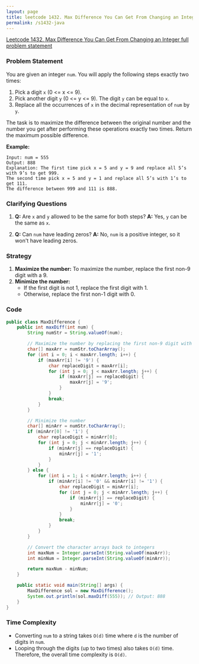 ```yaml
---
layout: page
title: leetcode 1432. Max Difference You Can Get From Changing an Integer
permalink: /s1432-java
---
```

[Leetcode 1432. Max Difference You Can Get From Changing an Integer full problem statement](https://algoadvance.github.io/algoadvance/l1432)
### Problem Statement

You are given an integer `num`. You will apply the following steps exactly two times:

1. Pick a digit `x` (0 <= x <= 9).
2. Pick another digit `y` (0 <= y <= 9). The digit `y` can be equal to `x`.
3. Replace all the occurrences of `x` in the decimal representation of `num` by `y`.

The task is to maximize the difference between the original number and the number you get after performing these operations exactly two times. Return the maximum possible difference.

**Example:**
```
Input: num = 555
Output: 888
Explanation: The first time pick x = 5 and y = 9 and replace all 5’s with 9’s to get 999.
The second time pick x = 5 and y = 1 and replace all 5’s with 1’s to get 111.
The difference between 999 and 111 is 888.
```

### Clarifying Questions

1. **Q:** Are `x` and `y` allowed to be the same for both steps?
   **A:** Yes, `y` can be the same as `x`.

2. **Q:** Can `num` have leading zeros?
   **A:** No, `num` is a positive integer, so it won't have leading zeros.

### Strategy

1. **Maximize the number:** To maximize the number, replace the first non-9 digit with a 9.
2. **Minimize the number:** 
   - If the first digit is not 1, replace the first digit with 1.
   - Otherwise, replace the first non-1 digit with 0.

### Code

```java
public class MaxDifference {
    public int maxDiff(int num) {
        String numStr = String.valueOf(num);

        // Maximize the number by replacing the first non-9 digit with 9
        char[] maxArr = numStr.toCharArray();
        for (int i = 0; i < maxArr.length; i++) {
            if (maxArr[i] != '9') {
                char replaceDigit = maxArr[i];
                for (int j = 0; j < maxArr.length; j++) {
                    if (maxArr[j] == replaceDigit) {
                        maxArr[j] = '9';
                    }
                }
                break;
            }
        }

        // Minimize the number 
        char[] minArr = numStr.toCharArray();
        if (minArr[0] != '1') {
            char replaceDigit = minArr[0];
            for (int j = 0; j < minArr.length; j++) {
                if (minArr[j] == replaceDigit) {
                    minArr[j] = '1';
                }
            }
        } else {
            for (int i = 1; i < minArr.length; i++) {
                if (minArr[i] != '0' && minArr[i] != '1') {
                    char replaceDigit = minArr[i];
                    for (int j = 0; j < minArr.length; j++) {
                        if (minArr[j] == replaceDigit) {
                            minArr[j] = '0';
                        }
                    }
                    break;
                }
            }
        }

        // Convert the character arrays back to integers
        int maxNum = Integer.parseInt(String.valueOf(maxArr));
        int minNum = Integer.parseInt(String.valueOf(minArr));

        return maxNum - minNum;
    }

    public static void main(String[] args) {
        MaxDifference sol = new MaxDifference();
        System.out.println(sol.maxDiff(555)); // Output: 888
    }
}
```

### Time Complexity

- Converting `num` to a string takes `O(d)` time where `d` is the number of digits in `num`.
- Looping through the digits (up to two times) also takes `O(d)` time.
Therefore, the overall time complexity is `O(d)`.